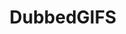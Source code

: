 ---
title: DubbedGIFS
crosslinks:
- me_irl
- GirlsMirin
- GhostedTV
- reactiongifs
- startrekgifs
---